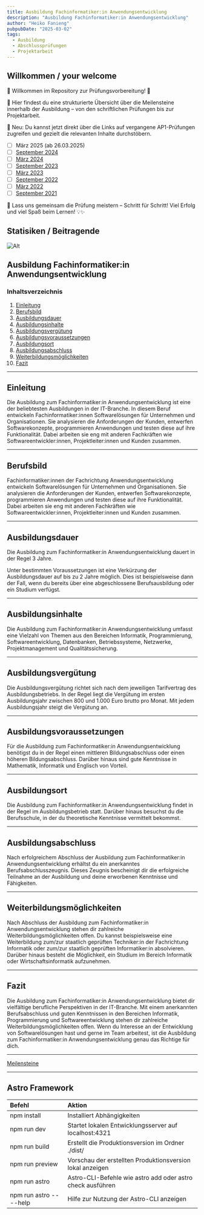 ```yaml
---
title: Ausbildung Fachinformatiker:in Anwendungsentwicklung
description: "Ausbildung Fachinformatiker:in Anwendungsentwicklung"
author: "Heiko Fanieng"
pubpubDate: "2025-03-02"
tags:
  - Ausbildung
  - Abschlussprüfungen
  - Projektarbeit
---
```


## Willkommen / your welcome

🔹 Willkommen im Repository zur Prüfungsvorbereitung! 🔹

🚀 Hier findest du eine strukturierte Übersicht über die Meilensteine innerhalb der Ausbildung – von den schriftlichen Prüfungen bis zur Projektarbeit.

📌 Neu: Du kannst jetzt direkt über die Links auf vergangene AP1-Prüfungen zugreifen und gezielt die relevanten Inhalte durchstöbern.

- [ ] März 2025 (ab 26.03.2025)
- [ ] [September 2024](/src/content/docs/01/01/2024-september/README.mdx)
- [ ] [März 2024](/src/content/docs/01/01/2024-maerz/README.mdx)
- [ ] [September 2023](src/content/docs/01/01/2023-september/README.mdx)
- [ ] [März 2023](/src/content/docs/01/01/2023-maerz/README.mdx)
- [ ] [September 2022](/src/content/docs/01/01/2022-september/README.mdx)
- [ ] [März 2022](/src/content/docs/01/01/2022-maerz/README.md)
- [ ] [September 2021](/src/content/docs/01/01/2021-september/README.mdx)

🎯 Lass uns gemeinsam die Prüfung meistern – Schritt für Schritt! Viel Erfolg und viel Spaß beim Lernen! 💡✨

## Statisiken / Beitragende

![Alt](https://repobeats.axiom.co/api/embed/63ec757c356d967afb048edc636e171a94f369f6.svg "Repobeats analytics image")

## Ausbildung Fachinformatiker:in Anwendungsentwicklung

### Inhaltsverzeichnis

1. [Einleitung](#einleitung)
2. [Berufsbild](#berufsbild)
3. [Ausbildungsdauer](#ausbildungsdauer)
4. [Ausbildungsinhalte](#ausbildungsinhalte)
5. [Ausbildungsvergütung](#ausbildungsvergütung)
6. [Ausbildungsvoraussetzungen](#ausbildungsvoraussetzungen)
7. [Ausbildungsort](#ausbildungsort)
8. [Ausbildungsabschluss](#ausbildungsabschluss)
9. [Weiterbildungsmöglichkeiten](#weiterbildungsmöglichkeiten)
10. [Fazit](#fazit)

---

## Einleitung

Die Ausbildung zum Fachinformatiker:in Anwendungsentwicklung ist eine der beliebtesten Ausbildungen in der IT-Branche. In diesem Beruf entwickeln Fachinformatiker:innen Softwarelösungen für Unternehmen und Organisationen. Sie analysieren die Anforderungen der Kunden, entwerfen Softwarekonzepte, programmieren Anwendungen und testen diese auf ihre Funktionalität. Dabei arbeiten sie eng mit anderen Fachkräften wie Softwareentwickler:innen, Projektleiter:innen und Kunden zusammen.

---

## Berufsbild

Fachinformatiker:innen der Fachrichtung Anwendungsentwicklung entwickeln Softwarelösungen für Unternehmen und Organisationen. Sie analysieren die Anforderungen der Kunden, entwerfen Softwarekonzepte, programmieren Anwendungen und testen diese auf ihre Funktionalität. Dabei arbeiten sie eng mit anderen Fachkräften wie Softwareentwickler:innen, Projektleiter:innen und Kunden zusammen.

---

## Ausbildungsdauer

Die Ausbildung zum Fachinformatiker:in Anwendungsentwicklung dauert in der Regel 3 Jahre.

Unter bestimmten Voraussetzungen ist eine Verkürzung der Ausbildungsdauer auf bis zu 2 Jahre möglich. Dies ist beispielsweise dann der Fall, wenn du bereits über eine abgeschlossene Berufsausbildung oder ein Studium verfügst.

---

## Ausbildungsinhalte

Die Ausbildung zum Fachinformatiker:in Anwendungsentwicklung umfasst eine Vielzahl von Themen aus den Bereichen Informatik, Programmierung, Softwareentwicklung, Datenbanken, Betriebssysteme, Netzwerke, Projektmanagement und Qualitätssicherung.

---

## Ausbildungsvergütung

Die Ausbildungsvergütung richtet sich nach dem jeweiligen Tarifvertrag des Ausbildungsbetriebs. In der Regel liegt die Vergütung im ersten Ausbildungsjahr zwischen 800 und 1.000 Euro brutto pro Monat. Mit jedem Ausbildungsjahr steigt die Vergütung an.

---

## Ausbildungsvoraussetzungen

Für die Ausbildung zum Fachinformatiker:in Anwendungsentwicklung benötigst du in der Regel einen mittleren Bildungsabschluss oder einen höheren Bildungsabschluss. Darüber hinaus sind gute Kenntnisse in Mathematik, Informatik und Englisch von Vorteil.

---

## Ausbildungsort

Die Ausbildung zum Fachinformatiker:in Anwendungsentwicklung findet in der Regel im Ausbildungsbetrieb statt. Darüber hinaus besuchst du die Berufsschule, in der du theoretische Kenntnisse vermittelt bekommst.

---

## Ausbildungsabschluss

Nach erfolgreichem Abschluss der Ausbildung zum Fachinformatiker:in Anwendungsentwicklung erhältst du ein anerkanntes Berufsabschlusszeugnis. Dieses Zeugnis bescheinigt dir die erfolgreiche Teilnahme an der Ausbildung und deine erworbenen Kenntnisse und Fähigkeiten.

---

## Weiterbildungsmöglichkeiten

Nach Abschluss der Ausbildung zum Fachinformatiker:in Anwendungsentwicklung stehen dir zahlreiche Weiterbildungsmöglichkeiten offen. Du kannst beispielsweise eine Weiterbildung zum/zur staatlich geprüften Techniker:in der Fachrichtung Informatik oder zum/zur staatlich geprüften Informatiker:in absolvieren. Darüber hinaus besteht die Möglichkeit, ein Studium im Bereich Informatik oder Wirtschaftsinformatik aufzunehmen.

---

## Fazit

Die Ausbildung zum Fachinformatiker:in Anwendungsentwicklung bietet dir vielfältige berufliche Perspektiven in der IT-Branche. Mit einem anerkannten Berufsabschluss und guten Kenntnissen in den Bereichen Informatik, Programmierung und Softwareentwicklung stehen dir zahlreiche Weiterbildungsmöglichkeiten offen. Wenn du Interesse an der Entwicklung von Softwarelösungen hast und gerne im Team arbeitest, ist die Ausbildung zum Fachinformatiker:in Anwendungsentwicklung genau das Richtige für dich.

---
[Meilensteine](docs/01/README.md)

---

## Astro Framework

| Befehl | Aktion |
| :--- | :--- |
| npm install | Installiert Abhängigkeiten |
| npm run dev | Startet lokalen Entwicklungsserver auf localhost:4321 |
| npm run build | Erstellt die Produktionsversion im Ordner ./dist/ |
| npm run preview | Vorschau der erstellten Produktionsversion lokal anzeigen |
| npm run astro  | Astro-CLI-Befehle wie astro add oder astro check ausführen |
| npm run astro -- --help  | Hilfe zur Nutzung der Astro-CLI anzeigen |
